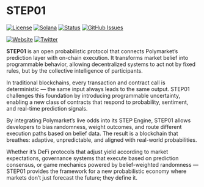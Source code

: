 # STEP01

[![License](https://img.shields.io/badge/License-MIT-blue.svg)](https://opensource.org/licenses/MIT)
[![Solana](https://img.shields.io/badge/Solana-Web3-green.svg)](https://solana.com/)
[![Status](https://img.shields.io/badge/Status-In%20Development-orange.svg)]()
[![GitHub Issues](https://img.shields.io/github/issues/yourusername/ontora-ai.svg)](https://github.com/yourusername/ontora-ai/issues)

[![Website](https://img.shields.io/badge/Website-STEP01-blue?logo=google-chrome)](https://step01.tech/)
[![Twitter](https://img.shields.io/badge/Twitter-STEP01-blue?logo=twitter)](https://x.com/steponeplan)

**STEP01**  is an open probabilistic protocol that connects Polymarket’s prediction layer with on-chain execution.
It transforms market belief into programmable behavior, allowing decentralized systems to act not by fixed rules, but by the collective intelligence of participants.

In traditional blockchains, every transaction and contract call is deterministic — the same input always leads to the same output. STEP01 challenges this foundation by introducing programmable uncertainty, enabling a new class of contracts that respond to probability, sentiment, and real-time prediction signals.

By integrating Polymarket’s live odds into its STEP Engine, STEP01 allows developers to bias randomness, weight outcomes, and route different execution paths based on belief data. The result is a blockchain that breathes: adaptive, unpredictable, and aligned with real-world probabilities.

Whether it’s DeFi protocols that adjust yield according to market expectations, governance systems that execute based on prediction consensus, or game mechanics powered by belief-weighted randomness — STEP01 provides the framework for a new probabilistic economy where markets don’t just forecast the future; they define it.
